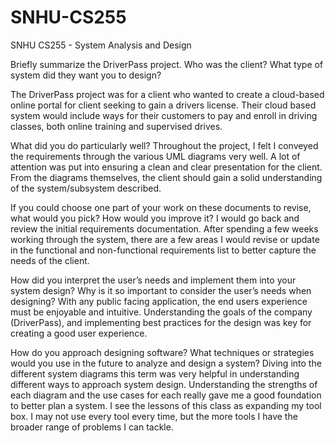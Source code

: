 # SNHU-CS255
SNHU CS255 - System Analysis and Design

Briefly summarize the DriverPass project. Who was the client? What type of system did they want you to design?

  The DriverPass project was for a client who wanted to create a cloud-based online portal for client seeking to gain a drivers license. Their cloud based system would include ways for their customers to pay and enroll in driving classes, both online training and supervised drives. 

What did you do particularly well?
  Throughout the project, I felt I conveyed the requirements through the various UML diagrams very well. A lot of attention was put into ensuring a clean and clear presentation for the client. From the diagrams themselves, the client should gain a solid understanding of the system/subsystem described.

If you could choose one part of your work on these documents to revise, what would you pick? How would you improve it?
  I would go back and review the initial requirements documentation. After spending a few weeks working through the system, there are a few areas I would revise or update in the functional and non-functional requirements list to better capture the needs of the client. 

How did you interpret the user’s needs and implement them into your system design? Why is it so important to consider the user’s needs when designing?
  With any public facing application, the end users experience must be enjoyable and intuitive. Understanding the goals of the company (DriverPass), and implementing best practices for the design was key for creating a good user experience. 

How do you approach designing software? What techniques or strategies would you use in the future to analyze and design a system?
  Diving into the different system diagrams this term was very helpful in understanding different ways to approach system design. Understanding the strengths of each diagram and the use cases for each really gave me a good foundation to better plan a system. I see the lessons of this class as expanding my tool box. I may not use every tool every time, but the more tools I have the broader range of problems I can tackle. 
  
